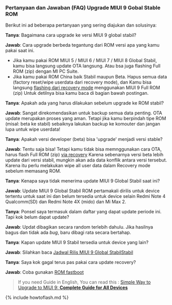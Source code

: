 ### Pertanyaan dan Jawaban (FAQ) Upgrade MIUI 9 Gobal Stable ROM

Berikut ini ad beberapa pertanyaan yang sering diajukan dan solusinya:

**Tanya**: Bagaimana cara upgrade ke versi MIUI 9 global stabil?

**Jawab**: Cara upgrade berbeda tegantung dari ROM versi apa yang kamu pakai saat ini. 
- Jika kamu pakai ROM MIUI 5 / MIUI 6 / MIUI 7 / MIUI 8 Global Stabil, kamu bisa langsung update OTA langsung. Atau bsa juga flashing Full ROM (zip) dengan MI PC Suite.
- Jika kamu pakai ROM China baik Stabil maupun Beta. Hapus semua data (factory reset/wipe userdata dari recovery mode), dan Kamu bisa langsung [flashing dari recovery mode](#recovery-method) menggunakan MIUI 9 Full ROM (zip) Untuk detilnya bisa kamu baca di bagian bawah postingan.

**Tanya**: Apakah ada yang harus dilakukan sebelum upgrade ke ROM stabil?

**Jawab**: Sangat direkomendasikan untuk backup semua data penting. OTA update merupakan proses yang aman. Tetapi jika kamu berpindah tipe ROM (misal: beta ke stabil) sebaiknya lakukan backup ke komouter dan jangan lupa untuk wipe userdata!

**Tanya**: Apakah versi developer (beta) bisa 'upgrade' menjadi versi stable?

**Jawab**: Tentu saja bisa! Tetapi kamu tidak bisa memnggunakan cara OTA, harus flash Full ROM (zip) [via recovery](#recovery-method) Karena sebenarnya versi beta lebih update dari versi stabil, mungkin akan ada data konflik antara versi tersebut. Karena itu perlu melakukan wipe all user data dalam Recovery mode sebelum memasang ROM. 

**Tanya**: Kenapa saya tidak menerima update MIUI 9 Global Stabil saat ini?

**Jawab**: Update MIUI 9 Global Stabil ROM pertamakali dirilis untuk device tertentu untuk saat ini dan belum tersedia untuk device selain Redmi Note 4 Qualcomm(SD) dan Redmi Note 4X (mido) dan Mi Max 2.

**Tanya**: Ponsel saya termasuk dalam daftar yang dapat update periode ini. Tapi kok belum dapat update?

**Jawab**: Updat dibagikan secara random terlebih dahulu. Jika hasilnya bagus dan tidak ada _bug_, baru dibagi rata secara bertahap.

**Tanya**: Kapan update MIUI 9 Stabil tersedia untuk device yang lain?

**Jawab**: Silahkan baca [Jadwal Rilis MIUI 9 Global StabilStabil](https://mi.knoacc.org/jadwal-update-miui-9-stable-semua-xiaomi)

**Tanya**: Saya kok gagal terus pas pakai cara update recovery?

**Jawab**: Coba gunakan [ROM fastboot](#fastboot-method)

> If you need Guide in English, You can read this : [Simple Way to Upgrade to MIUI 9: **Complete Guide for All Devices**](https://mi.knoacc.org/simple-complete-guide-upgrade-to-miui-9)

{% include howtoflash.md %}
